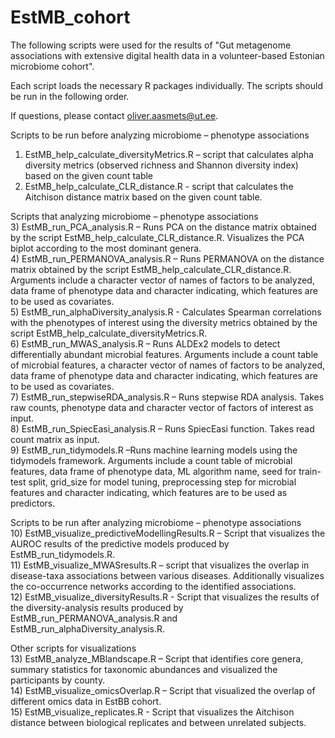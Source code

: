 # EstMB_cohort

The following scripts were used for the results of "Gut metagenome associations with extensive digital health data in a volunteer-based Estonian microbiome cohort".

Each script loads the necessary R packages individually. 
The scripts should be run in the following order. 

If questions, please contact oliver.aasmets@ut.ee. 


Scripts to be run before analyzing microbiome – phenotype associations    
1) EstMB_help_calculate_diversityMetrics.R – script that calculates alpha diversity metrics (observed richness and Shannon diversity index) based on the given count table
2) EstMB_help_calculate_CLR_distance.R - script that calculates the Aitchison distance matrix based on the given count table.

Scripts that analyzing microbiome – phenotype associations    
3) EstMB_run_PCA_analysis.R – Runs PCA on the distance matrix obtained by the script EstMB_help_calculate_CLR_distance.R. Visualizes the PCA biplot according to the most dominant genera.     
4) EstMB_run_PERMANOVA_analysis.R – Runs PERMANOVA on the distance matrix obtained by the script EstMB_help_calculate_CLR_distance.R. Arguments include a character vector of names of factors to be analyzed, data frame of phenotype data and character indicating, which features are to be used as covariates.    
5) EstMB_run_alphaDiversity_analysis.R - Calculates Spearman correlations with the phenotypes of interest using the diversity metrics obtained by the script EstMB_help_calculate_diversityMetrics.R.     
6) EstMB_run_MWAS_analysis.R – Runs ALDEx2 models to detect differentially abundant microbial features. Arguments include a count table of microbial features, a character vector of names of factors to be analyzed, data frame of phenotype data and character indicating, which features are to be used as covariates.    
7) EstMB_run_stepwiseRDA_analysis.R – Runs stepwise RDA analysis. Takes raw counts, phenotype data and character vector of factors of interest as input.     
8) EstMB_run_SpiecEasi_analysis.R – Runs SpiecEasi function. Takes read count matrix as input.    
9) EstMB_run_tidymodels.R –Runs machine learning models using the tidymodels framework. Arguments include a count table of microbial features, data frame of phenotype data, ML algorithm name, seed for train-test split, grid_size for model tuning, preprocessing step for microbial features and character indicating, which features are to be used as predictors.    

Scripts to be run after analyzing microbiome – phenotype associations    
10) EstMB_visualize_predictiveModellingResults.R – Script that visualizes the AUROC results of the predictive models produced by EstMB_run_tidymodels.R.    
11) EstMB_visualize_MWASresults.R – script that visualizes the overlap in disease-taxa associations between various diseases. Additionally visualizes the co-occurrence networks according to the identified associations.     
12) EstMB_visualize_diversityResults.R - Script that visualizes the results of the diversity-analysis results produced by EstMB_run_PERMANOVA_analysis.R and EstMB_run_alphaDiversity_analysis.R.    

Other scripts for visualizations    
13) EstMB_analyze_MBlandscape.R – Script that identifies core genera, summary statistics for taxonomic abundances and visualized the participants by county.     
14) EstMB_visualize_omicsOverlap.R – Script that visualized the overlap of different omics data in EstBB cohort.    
15) EstMB_visualize_replicates.R - Script that visualizes the Aitchison distance between biological replicates and between unrelated subjects.    



